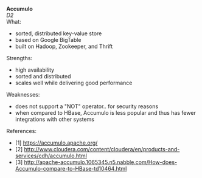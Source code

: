 
**Accumulo**    
*D2*  
What:  
- sorted, distributed key-value store 
- based on Google BigTable 
- built on Hadoop, Zookeeper, and Thrift   

Strengths:  
- high availability 
- sorted and distributed 
- scales well while delivering good performance  

Weaknesses: 
- does not support a "NOT" operator.. for security reasons
- when compared to HBase, Accumulo is less popular and thus has fewer integrations with other systems

References: 
- [1] https://accumulo.apache.org/ 
- [2] http://www.cloudera.com/content/cloudera/en/products-and-services/cdh/accumulo.html
- [3] http://apache-accumulo.1065345.n5.nabble.com/How-does-Accumulo-compare-to-HBase-td10464.html  


